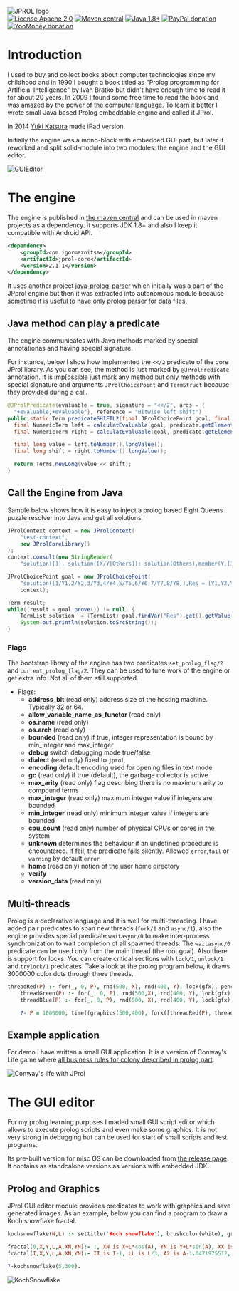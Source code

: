 ![JPROL logo](art/github_logo.png)   
[![License Apache 2.0](https://img.shields.io/badge/license-Apache%20License%202.0-green.svg)](http://www.apache.org/licenses/LICENSE-2.0)
[![Maven central](https://maven-badges.herokuapp.com/maven-central/com.igormaznitsa/jprol-core/badge.svg)](http://search.maven.org/#artifactdetails|com.igormaznitsa|jprol-core|2.1.1|jar)
[![Java 1.8+](https://img.shields.io/badge/java-1.8%2b-green.svg)](http://www.oracle.com/technetwork/java/javase/downloads/index.html)
[![PayPal donation](https://img.shields.io/badge/donation-PayPal-cyan.svg)](https://www.paypal.com/cgi-bin/webscr?cmd=_s-xclick&hosted_button_id=AHWJHJFBAWGL2)
[![YooMoney donation](https://img.shields.io/badge/donation-Yoo.money-blue.svg)](https://yoomoney.ru/to/41001158080699)


# Introduction
I used to buy and collect books about computer technologies since my childhood and in 1990 I bought a book titled as "Prolog programming for Artificial Intelligence" by Ivan Bratko but didn't have enough time to read it for about 20 years. In 2009 I found some free time to read the book and was amazed by the power of the computer language. To learn it better I wrote small Java based Prolog embeddable engine and called it JProl.   

In 2014 [Yuki Katsura](http://iprolog.appstor.io/) made iPad version.

Initially the engine was a mono-block with embedded GUI part, but later it reworked and split solid-module into two modules: the engine and the GUI editor.

![GUIEditor](https://github.com/raydac/jprol/blob/master/jprolguieditor.png)   


# The engine

The engine is published in [the maven central](https://search.maven.org/artifact/com.igormaznitsa/jprol-core/2.1.1/jar) and can be used in maven projects as a dependency. It supports JDK 1.8+ and also I keep it compatible with Android API.   

```xml
<dependency>
    <groupId>com.igormaznitsa</groupId>
    <artifactId>jprol-core</artifactId>
    <version>2.1.1</version>
</dependency>
```   

It uses another project [java-prolog-parser](https://github.com/raydac/java-prolog-parser) which initially was a part of the JPprol engine but then it was extracted into autonomous module because sometime it is useful to have only prolog parser for data files. 

## Java method can play a predicate

The engine communicates with Java methods marked by special annotationas and having special signature.

For instance, below I show how implemented the `<</2` predicate of the core JProl library. As you can see, the method is just marked by `@JProlPredicate` annotation. It is imp[ossible just mark any method but only methods with special signature and arguments `JProlChoicePoint` and `TermStruct` because they provided during a call.

```Java
@JProlPredicate(evaluable = true, signature = "<</2", args = {
  "+evaluable,+evaluable"}, reference = "Bitwise left shift")
public static Term predicateSHIFTL2(final JProlChoicePoint goal, final TermStruct predicate) {
  final NumericTerm left = calculatEvaluable(goal, predicate.getElement(0).findNonVarOrSame());
  final NumericTerm right = calculatEvaluable(goal, predicate.getElement(1).findNonVarOrSame());

  final long value = left.toNumber().longValue();
  final long shift = right.toNumber().longValue();

  return Terms.newLong(value << shift);
}
```

## Call the Engine from Java

Sample below shows how it is easy to inject a prolog based Eight Queens puzzle resolver into Java and get all solutions.

```Java
JProlContext context = new JProlContext(
    "test-context",
    new JProlCoreLibrary()
);
context.consult(new StringReader(
    "solution([]). solution([X/Y|Others]):-solution(Others),member(Y,[1,2,3,4,5,6,7,8]),notattack(X/Y,Others). notattack(_,[]). notattack(X/Y,[X1/Y1 | Others]):- Y=\\=Y1, Y1-Y=\\=X1-X, Y1-Y=\\=X-X1, notattack(X/Y,Others). member(Item,[Item|Rest]). member(Item,[First|Rest]):-member(Item,Rest). template([1/Y1,2/Y2,3/Y3,4/Y4,5/Y5,6/Y6,7/Y7,8/Y8])."));

JProlChoicePoint goal = new JProlChoicePoint(
    "solution([1/Y1,2/Y2,3/Y3,4/Y4,5/Y5,6/Y6,7/Y7,8/Y8]),Res = [Y1,Y2,Y3,Y4,Y5,Y6,Y7,Y8].",
    context);

Term result;
while((result = goal.prove()) != null) {
    TermList solution  = (TermList) goal.findVar("Res").get().getValue();
    System.out.println(solution.toSrcString());
}
```

### Flags

The bootstrap library of the engine has two predicates `set_prolog_flag/2` and `current_prolog_flag/2`. They can be used to tune work of the engine or get extra info. Not all of them still supported.

- Flags:
    - __address_bit__ (read only) address size of the hosting machine. Typically 32 or 64.
    - __allow_variable_name_as_functor__ (read only)
    - __os.name__ (read only)
    - __os.arch__ (read only)
    - __bounded__ (read only) if true, integer representation is bound by min_integer and max_integer
    - __debug__ switch debugging mode true/false
    - __dialect__ (read only) fixed to `jprol`
    - __encoding__ default encoding used for opening files in text mode 
    - __gc__ (read only) if true (default), the garbage collector is active
    - __max_arity__ (read only) flag describing there is no maximum arity to compound terms
    - __max_integer__ (read only) maximum integer value if integers are bounded
    - __min_integer__ (read only) minimum integer value if integers are bounded
    - __cpu_count__ (read only) number of physical CPUs or cores in the system
    - __unknown__ determines the behaviour if an undefined procedure is encountered. If fail, the predicate fails silently. Allowed `error`,`fail` or `warning` by default `error`
    - __home__ (read only) notion of the user home directory
    - __verify__
    - __version_data__ (read only)


## Multi-threads

Prolog is a declarative language and it is well for multi-threading. I have added pair predicates to span new threads (`fork/1` and `async/1`), also the engine provides special predicate `waitasync/0` to make inter-process synchronization to wait completion of all spawned threads. The `waitasync/0` predicate can be used only from the main thread (the root goal). Also there is support for locks. You can create critical sections with `lock/1`, `unlock/1` and `trylock/1` predicates. Take a look at the prolog program below, it draws 3000000 color dots through three threads.
```Prolog
threadRed(P) :- for(_, 0, P), rnd(500, X), rnd(400, Y), lock(gfx), pencolor(red), dot(X, Y), unlock(gfx), fail.
    threadGreen(P) :- for(_, 0, P), rnd(500,X), rnd(400, Y), lock(gfx), pencolor(green), dot(X, Y), unlock(gfx), fail.
    threadBlue(P) :- for(_, 0, P), rnd(500, X), rnd(400, Y), lock(gfx), pencolor(blue), dot(X,Y), unlock(gfx), fail.

    ?- P = 1000000, time((graphics(500,400), fork([threadRed(P), threadGreen(P), threadBlue(P)]))).
```

## Example application

For demo I have written a small GUI application. It is a version of Conway's Life game where [all business rules for colony described in prolog part](/examples/java/jprol-example-life/src/main/java/com/igormaznitsa/jprol/example/life/LifeLibrary.java).   

![Conway's life with JProl](/art/jprol-example-life.png)   


# The GUI editor

For my prolog learning purposes I maded small GUI script editor which allows to execute prolog scripts and even make some graphics. It is not very strong in debugging but can be used for start of small scripts and test programs.

Its pre-built version for misc OS can be downloaded from [the release page](https://github.com/raydac/java-prolog-parser/releases/latest). It contains as standcalone versions as versions with embedded JDK.

## Prolog and Graphics
JProl GUI editor module provides predicates to work with graphics and save generated images. As an example, below you can find a program to draw a Koch snowflake fractal.
```Prolog
kochsnowflake(N,L) :- settitle('Koch snowflake'), brushcolor(white), graphics(300,300), pencolor(red), time((fractal(N,30,80,L,0,X1,Y1), fractal(N,X1,Y1,L,2.0943951024,X2,Y2), fractal(N,X2,Y2,L,4.1887902048,_,_))).

fractal(0,X,Y,L,A,XN,YN):- !, XN is X+L*cos(A), YN is Y+L*sin(A), XX is round(X),XXN is round(XN), YY is round(Y),YYN is round(YN), plot(XX,YY,XXN,YYN).
fractal(I,X,Y,L,A,XN,YN):- II is I-1, LL is L/3, A2 is A-1.0471975512, A3 is A+1.0471975512, fractal(II,X,Y,LL,A,X1,Y1), fractal(II,X1,Y1,LL,A2,X2,Y2), fractal(II,X2,Y2,LL,A3,X3,Y3), fractal(II,X3,Y3,LL,A,XN,YN).

?-kochsnowflake(5,300).
```
![KochSnowflake](https://github.com/raydac/jprol/blob/master/jprolgui.png)
